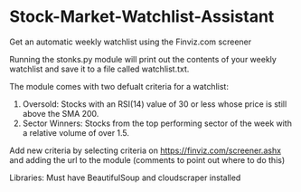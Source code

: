 # Stock-Market-Watchlist-Assistant
Get an automatic weekly watchlist using the Finviz.com screener

Running the stonks.py module will print out the contents of your weekly watchlist and save it to a file called watchlist.txt.

The module comes with two defualt criteria for a watchlist:
  1. Oversold: Stocks with an RSI(14) value of 30 or less whose price is still above the SMA 200.
  2. Sector Winners: Stocks from the top performing sector of the week with a relative volume of over 1.5.

Add new criteria by selecting criteria on https://finviz.com/screener.ashx and adding the url to the module (comments to point out where to do this)

Libraries: Must have BeautifulSoup and cloudscraper installed
